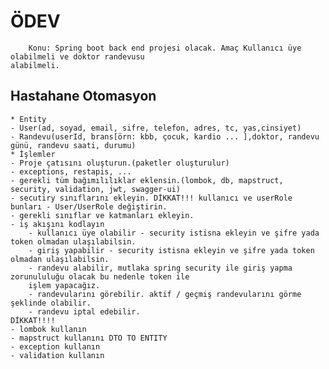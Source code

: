 # ÖDEV
        Konu: Spring boot back end projesi olacak. Amaç Kullanıcı üye olabilmeli ve doktor randevusu 
    alabilmeli.
## Hastahane Otomasyon
    * Entity
    - User(ad, soyad, email, sifre, telefon, adres, tc, yas,cinsiyet)
    - Randevu(userId, brans[örn: kbb, çocuk, kardio ... ],doktor, randevu günü, randevu saati, durumu)
    * İşlemler
    - Proje çatısını oluşturun.(paketler oluşturulur)
    - exceptions, restapis, ...
    - gerekli tüm bağımılılıklar eklensin.(lombok, db, mapstruct, security, validation, jwt, swagger-ui)
    - secutiry sınıflarını ekleyin. DİKKAT!!! kullanıcı ve userRole bunları - User/UserRole değiştirin.
    - gerekli sınıflar ve katmanları ekleyin.
    - iş akışını kodlayın
        - kullanıcı üye olabilir - security istisna ekleyin ve şifre yada token olmadan ulaşılabilsin.
        - giriş yapabilir - security istisna ekleyin ve şifre yada token olmadan ulaşılabilsin.
        - randevu alabilir, mutlaka spring security ile giriş yapma zorunululuğu olacak bu nedenle token ile
        işlem yapacağız.
        - randevularını görebilir. aktif / geçmiş randevularını görme şeklinde olabilir.
        - randevu iptal edebilir.
    DİKKAT!!!!
    - lombok kullanın
    - mapstruct kullanını DTO TO ENTITY
    - exception kullanın
    - validation kullanın